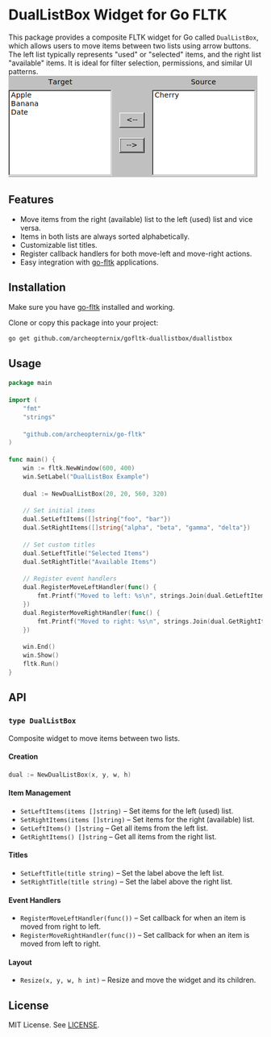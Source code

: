 # DualListBox Widget for Go FLTK

This package provides a composite FLTK widget for Go called `DualListBox`, which allows users to move items between two lists using arrow buttons. The left list typically represents "used" or "selected" items, and the right list "available" items. It is ideal for filter selection, permissions, and similar UI patterns.
![DualListBox Screenshot](./DualList.png)

## Features

- Move items from the right (available) list to the left (used) list and vice versa.
- Items in both lists are always sorted alphabetically.
- Customizable list titles.
- Register callback handlers for both move-left and move-right actions.
- Easy integration with [go-fltk](https://github.com/archeopternix/go-fltk) applications.

## Installation

Make sure you have [go-fltk](https://github.com/archeopternix/go-fltk) installed and working.

Clone or copy this package into your project:

```sh
go get github.com/archeopternix/gofltk-duallistbox/duallistbox
```

## Usage

```go
package main

import (
	"fmt"
	"strings"

	"github.com/archeopternix/go-fltk"
)

func main() {
	win := fltk.NewWindow(600, 400)
	win.SetLabel("DualListBox Example")

	dual := NewDualListBox(20, 20, 560, 320)

	// Set initial items
	dual.SetLeftItems([]string{"foo", "bar"})
	dual.SetRightItems([]string{"alpha", "beta", "gamma", "delta"})

	// Set custom titles
	dual.SetLeftTitle("Selected Items")
	dual.SetRightTitle("Available Items")

	// Register event handlers
	dual.RegisterMoveLeftHandler(func() {
		fmt.Printf("Moved to left: %s\n", strings.Join(dual.GetLeftItems(), ", "))
	})
	dual.RegisterMoveRightHandler(func() {
		fmt.Printf("Moved to right: %s\n", strings.Join(dual.GetRightItems(), ", "))
	})

	win.End()
	win.Show()
	fltk.Run()
}
```

## API

### `type DualListBox`

Composite widget to move items between two lists.

#### Creation

```go
dual := NewDualListBox(x, y, w, h)
```

#### Item Management

- `SetLeftItems(items []string)` – Set items for the left (used) list.
- `SetRightItems(items []string)` – Set items for the right (available) list.
- `GetLeftItems() []string` – Get all items from the left list.
- `GetRightItems() []string` – Get all items from the right list.

#### Titles

- `SetLeftTitle(title string)` – Set the label above the left list.
- `SetRightTitle(title string)` – Set the label above the right list.

#### Event Handlers

- `RegisterMoveLeftHandler(func())` – Set callback for when an item is moved from right to left.
- `RegisterMoveRightHandler(func())` – Set callback for when an item is moved from left to right.

#### Layout

- `Resize(x, y, w, h int)` – Resize and move the widget and its children.


## License

MIT License. See [LICENSE](LICENSE).